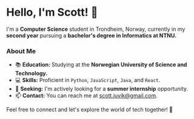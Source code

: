 # Hello, I'm Scott! 👋

I'm a **Computer Science** student in Trondheim, Norway, currently in my **second year** pursuing a **bachelor's degree in Informatics at NTNU.**

### About Me

- 📚 **Education:** Studying at the **Norwegian University of Science and Technology.**
- 💻 **Skills:** Proficient in `Python`, `JavaScript`, `Java`, and `React`.
- 👀 **Seeking:** I'm actively looking for a **summer internship** opportunity.
- 📫 **Contact:** You can reach me at [scott.juvik@gmail.com](mailto:scott.juvik@gmail.com).


Feel free to connect and let's explore the world of tech together! 🚀
